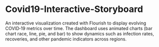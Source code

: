 # Covid19-Interactive-Storyboard
An interactive visualization created with Flourish to display evolving COVID‑19 metrics over time. The dashboard uses animated charts (bar chart race, line, pie, and bar) to show dynamics such as infection rates, recoveries, and other pandemic indicators across regions. 
